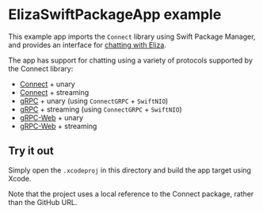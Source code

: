 # ElizaSwiftPackageApp example

This example app imports the `Connect` library using Swift Package Manager,
and provides an interface for
[chatting with Eliza](https://connectrpc.com/bufbuild/eliza).

The app has support for chatting using a variety of protocols supported by
the Connect library:

- [Connect](https://connectrpc.com) + unary
- [Connect](https://connectrpc.com) + streaming
- [gRPC](https://github.com/grpc/grpc/blob/master/doc/PROTOCOL-HTTP2.md) + unary (using `ConnectGRPC` + `SwiftNIO`)
- [gRPC](https://github.com/grpc/grpc/blob/master/doc/PROTOCOL-HTTP2.md) + streaming (using `ConnectGRPC` + `SwiftNIO`)
- [gRPC-Web](https://github.com/grpc/grpc/blob/master/doc/PROTOCOL-WEB.md) + unary
- [gRPC-Web](https://github.com/grpc/grpc/blob/master/doc/PROTOCOL-WEB.md) + streaming

## Try it out

Simply open the `.xcodeproj` in this directory and build the app target
using Xcode.

Note that the project uses a local reference to the Connect package,
rather than the GitHub URL.
